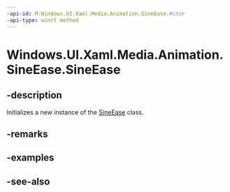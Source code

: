 ```yaml
---
-api-id: M:Windows.UI.Xaml.Media.Animation.SineEase.#ctor
-api-type: winrt method
---
```


<!-- Method syntax
public SineEase()
-->

# Windows.UI.Xaml.Media.Animation.SineEase.SineEase

## -description
Initializes a new instance of the [SineEase](sineease.md) class.


## -remarks

## -examples

## -see-also
